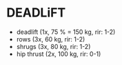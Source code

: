 # DEADLiFT
* deadlift (1x, 75 % = 150 kg, rir: 1-2)
* rows (3x, 60 kg, rir: 1-2)
* shrugs (3x, 80 kg, rir: 1-2)
* hip thrust (2x, 100 kg, rir: 0-1)
